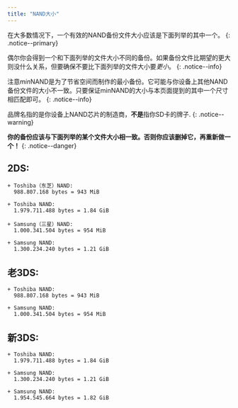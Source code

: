 ```yaml
---
title: "NAND大小"
---
```


在大多数情况下，一个有效的NAND备份文件大小应该是下面列举的其中一个。
{: .notice--primary}

偶尔你会得到一个和下面列举的文件大小不同的备份。如果备份文件比期望的更大则没什么关系，但要确保不要比下面列举的文件大小要*更小*。
{: .notice--info}

注意*min*NAND是为了节省空间而制作的最小备份。它可能与你设备上其他NAND备份文件的大小不一致。只要保证minNAND的大小与本页面提到的其中一个尺寸相匹配即可。
{: .notice--info}

品牌名指的是你设备上NAND芯片的制造商，**不是**指你SD卡的牌子.
{: .notice--warning}

**你的备份应该与下面列举的某个文件大小相一致。否则你应该删掉它，再重新做一个！**
{: .notice--danger}

## 2DS:

    + Toshiba（东芝）NAND:
      988.807.168 bytes = 943 MiB

    + Toshiba NAND:
      1.979.711.488 bytes = 1.84 GiB

    + Samsung（三星）NAND:
      1.000.341.504 bytes = 954 MiB

    + Samsung NAND:
      1.300.234.240 bytes = 1.21 GiB

## 老3DS:

    + Toshiba NAND:
      988.807.168 bytes = 943 MiB

    + Samsung NAND:
      1.000.341.504 bytes = 954 MiB

## 新3DS:

    + Toshiba NAND:
      1.979.711.488 bytes = 1.84 GiB

    + Samsung NAND:
      1.300.234.240 bytes = 1.21 GiB

    + Samsung NAND:
      1.954.545.664 bytes = 1.82 GiB
